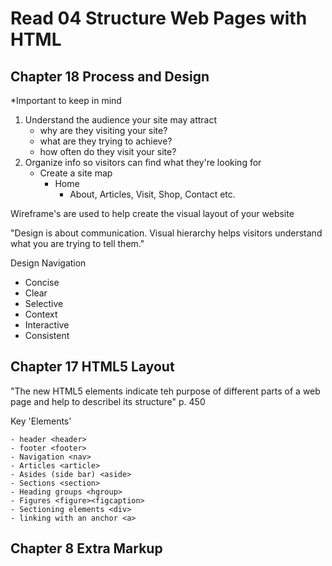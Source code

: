 # Read 04 Structure Web Pages with HTML

## Chapter 18 Process and Design
*Important to keep in mind
1. Understand the audience your site may attract
    - why are they visiting your site?
    - what are they trying to achieve?
    - how often do they visit your site?
1. Organize info so visitors can find what they're looking for
    - Create a site map
        - Home
            - About, Articles, Visit, Shop, Contact etc.

Wireframe's are used to help create the visual layout of your website

"Design is about communication. Visual hierarchy helps visitors understand what you are trying to tell them."

Design Navigation
 - Concise
 - Clear
 - Selective
 - Context
 - Interactive
 - Consistent

## Chapter 17 HTML5 Layout

"The new HTML5 elements indicate teh purpose of different parts of a web page and help to describel its structure" p. 450

Key 'Elements'

    - header <header>
    - footer <footer>
    - Navigation <nav>
    - Articles <article>
    - Asides (side bar) <aside>
    - Sections <section>
    - Heading groups <hgroup>
    - Figures <figure><figcaption>
    - Sectioning elements <div>
    - linking with an anchor <a>

## Chapter 8 Extra Markup
